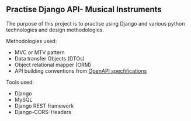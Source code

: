 ## Practise Django API- Musical Instruments

The purpose of this project is to practise using Django and various python technologies and design methodologies.

Methodologies used:
  - MVC or MTV pattern
  - Data transfer Objects (DTOs)
  - Object relational mapper (ORM)
  - API building conventions from  [OpenAPI specfifications](https://swagger.io/specification/)


Tools used:
  - Django
  - MySQL
  - Django REST framework
  - Django-CORS-Headers
